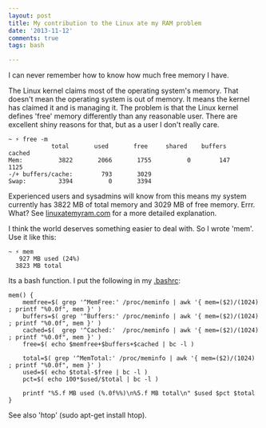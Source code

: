 ```yaml
---
layout: post
title: My contribution to the Linux ate my RAM problem
date: '2013-11-12'
comments: true
tags: bash

---
```


I can never remember how to know how much free memory I have.

The Linux kernel claims most of the operating system's memory.  That doesn't
mean the operating system is out of memory.  It means the kernel has claimed it
and is managing it.  The problem is that the Linux kernel defines 'free' memory
differently than any reasonable user.  There are excellent shiny reasons for
that, but as a user I don't really care.

    ~ ⚡ free -m 
                total       used       free     shared    buffers     cached
    Mem:          3822       2066       1755          0        147       1125
    -/+ buffers/cache:        793       3029
    Swap:         3394          0       3394

Experienced users and sysadmins will know from this means my system currently
has 3822 MB of total memory and 3029 MB of free memory.  Errr.  What?  See
[linuxatemyram.com](http://www.linuxatemyram.com) for a more detailed
explanation.  

I think the world deserves something easier to deal with.  So I wrote 'mem'.
Use it like this:

    ~ ⚡ mem
       927 MB used (24%)
      3823 MB total

Its a bash function.  I put the following in my
[.bashrc](https://github.com/kablamo/dotfiles/blob/master/links/.bash/aliases.sh):

    mem() {
        memfree=$( grep '^MemFree:' /proc/meminfo | awk '{ mem=($2)/(1024) ; printf "%0.0f", mem }' )
        buffers=$( grep '^Buffers:' /proc/meminfo | awk '{ mem=($2)/(1024) ; printf "%0.0f", mem }' )
        cached=$(  grep '^Cached:'  /proc/meminfo | awk '{ mem=($2)/(1024) ; printf "%0.0f", mem }' )
        free=$( echo $memfree+$buffers+$cached | bc -l )

        total=$( grep '^MemTotal:' /proc/meminfo | awk '{ mem=($2)/(1024) ; printf "%0.0f", mem }' )
        used=$( echo $total-$free | bc -l )
        pct=$( echo 100*$used/$total | bc -l )

        printf "%5.f MB used (%.0f%%)\n%5.f MB total\n" $used $pct $total
    }

See also 'htop' (sudo apt-get install htop).
